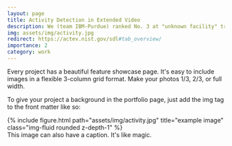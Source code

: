 ```yaml
---
layout: page
title: Activity Detection in Extended Video
description: We (team IBM-Purdue) ranked No. 3 at "unknown facility" track and No. 2 at "surprise activity" track.
img: assets/img/activity.jpg
redirect: https://actev.nist.gov/sdl#tab_overview/
importance: 2
category: work
---
```


Every project has a beautiful feature showcase page.
It's easy to include images in a flexible 3-column grid format.
Make your photos 1/3, 2/3, or full width.

To give your project a background in the portfolio page, just add the img tag to the front matter like so:

<div class="row">
    <div class="col-sm mt-3 mt-md-0">
        {% include figure.html path="assets/img/activity.jpg" title="example image" class="img-fluid rounded z-depth-1" %}
    </div>
</div>
<div class="caption">
    This image can also have a caption. It's like magic.
</div>
